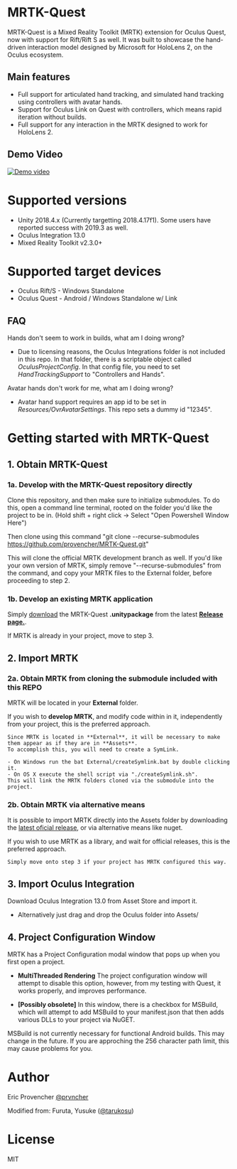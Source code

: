 # MRTK-Quest
MRTK-Quest is a Mixed Reality Toolkit (MRTK) extension for Oculus Quest, now with support for Rift/Rift S as well.
It was built to showcase the hand-driven interaction model designed by Microsoft for HoloLens 2, on the Oculus ecosystem.

## Main features
- Full support for articulated hand tracking, and simulated hand tracking using controllers with avatar hands.
- Support for Oculus Link on Quest with controllers, which means rapid iteration without builds.
- Full support for any interaction in the MRTK designed to work for HoloLens 2.

## Demo Video
[![Demo video](https://i.imgur.com/wWzTaAw.png)](https://twitter.com/prvncher/status/1211768281536847872)

# Supported versions
- Unity 2018.4.x (Currently targetting 2018.4.17f1). Some users have reported success with 2019.3 as well.
- Oculus Integration 13.0
- Mixed Reality Toolkit v2.3.0+

# Supported target devices
- Oculus Rift/S - Windows Standalone
- Oculus Quest  - Android / Windows Standalone w/ Link

## FAQ
Hands don't seem to work in builds, what am I doing wrong?
- Due to licensing reasons, the Oculus Integrations folder is not included in this repo. In that folder, there is a scriptable object called *OculusProjectConfig*. In that config file, you need to set *HandTrackingSupport* to "Controllers and Hands".

Avatar hands don't work for me, what am I doing wrong?
- Avatar hand support requires an app id to be set in *Resources/OvrAvatarSettings*. This repo sets a dummy id "12345".

# Getting started with MRTK-Quest

## 1. Obtain MRTK-Quest

### 1a. Develop with the MRTK-Quest repository directly
Clone this repository, and then make sure to initialize submodules.
To do this, open a command line terminal, rooted on the folder you'd like the project to be in. 
(Hold shift + right click -> Select "Open Powershell Window Here")

Then clone using this command "git clone --recurse-submodules https://github.com/provencher/MRTK-Quest.git"

This will clone the official MRTK development branch as well. If you'd like your own version of MRTK, simply remove "--recurse-submodules" from the command, and copy your MRTK files to the External folder, before proceeding to step 2.

### 1b. Develop an existing MRTK application
Simply [download](https://github.com/provencher/MRTK-Quest/releases/download/v0.4.5/MRTK-Quest_v0.4.5.unitypackage) the MRTK-Quest **.unitypackage** from the latest **[Release page.](https://github.com/provencher/MRTK-Quest/releases/tag/v0.4.5)**.

If MRTK is already in your project, move to step 3.

## 2. Import MRTK

### 2a. Obtain MRTK from cloning the submodule included with this REPO
MRTK will be located in your **External** folder.

If you wish to **develop MRTK**, and modify code within in it, independently from your project, this is the preferred approach.

    Since MRTK is located in **External**, it will be necessary to make them appear as if they are in **Assets**.
    To accomplish this, you will need to create a SymLink.

    - On Windows run the bat External/createSymlink.bat by double clicking it. 
    - On OS X execute the shell script via "./createSymlink.sh".
    This will link the MRTK folders cloned via the submodule into the project.

### 2b. Obtain MRTK via alternative means
It is possible to import MRTK directly into the Assets folder by downloading the [latest oficial release](https://github.com/microsoft/MixedRealityToolkit-Unity/releases), or via alternative means like nuget.

If you wish to use MRTK as a library, and wait for official releases, this is the preferred approach.

    Simply move onto step 3 if your project has MRTK configured this way.

## 3. Import Oculus Integration
Download Oculus Integration 13.0 from Asset Store and import it.
- Alternatively just drag and drop the Oculus folder into Assets/

## 4. Project Configuration Window
MRTK has a Project Configuration modal window that pops up when you first open a project.

- **MultiThreaded Rendering** The project configuration window will attempt to disable this option, however, from my testing with Quest, it works properly, and improves performance.

- **[Possibly obsolete]** In this window, there is a checkbox for MSBuild, which will attempt to add MSBuild to your manifest.json that then adds various DLLs to your project via NuGET. 

MSBuild is not currently necessary for functional Android builds. This may change in the future. If you are approching the 256 character path limit, this may cause problems for you.


# Author
Eric Provencher [@prvncher](https://twitter.com/prvncher)

Modified from: 
Furuta, Yusuke ([@tarukosu](https://twitter.com/tarukosu))

# License
MIT
